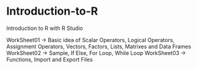# Introduction-to-R

Introduction to R with R Studio

WorkSheet01 -> Basic idea of Scalar Operators, Logical Operators,  Assignment Operators, Vectors, Factors, Lists, Matrixes and Data Frames
WorkSheet02 -> Sample, If Else, For Loop, While Loop
WorkSheet03 -> Functions, Import and Export Files


